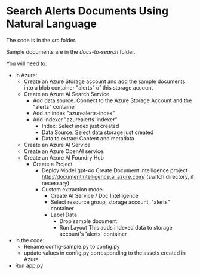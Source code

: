 # Search Alerts Documents Using Natural Language

The code is in the _src_ folder.

Sample documents are in the _docs-to-search_ folder.

You will need to:

- In Azure:
    - Create an Azure Storage account and add the sample documents into a blob container "alerts" of this storage account
    - Create an Azure AI Search Service 
        - Add data source. Connect to the Azure Storage Account and the "alerts" container
        - Add an index "azurealerts-index"
        - Add Indexer "azurealerts-indexer"
            - Index: Select index just created
            - Data Source: Select data storage just created
            - Data to extrac: Content and metadata
    - Create an Azure AI Service
    - Create an Azure OpenAI service. 
    - Create an Azure AI Foundry Hub
        - Create a Project
            - Deploy Model gpt-4o
    Create Document Intelligence project
        http://documentintelligence.ai.azure.com/ (switch directory, if necessary)
            - Custom extraction model
                - Create AI Service / Doc Intelligence
                - Select resource group, storage account, "alerts" container
                - Label Data
                    - Drop sample document
                    - Run Layout
        This adds indexed data to storage account's 'alerts' container
- In the code:
    - Rename config-sample.py to config.py
    - update values in config.py corresponding to the assets created in Azure
- Run app.py
